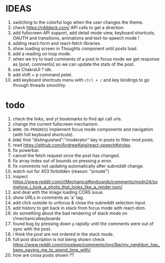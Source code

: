 # IDEAS

1. switching to the colorful logo when the user changes the theme.
2. check https://rdddeck.com/ API calls to get a direction
3. add fullscreen API support, add detail mode view, keyboard shortcuts, OAUTH and transitions, animations and text-to-speech mode !
4. adding react-form and react-fetch libraries.
5. show loading screen in Thoughts component until posts load.
6. add a reading on loop mode.
7. when we try to load comments of a post in focus mode we get response as [post, comments] so we can update the stats of the post.
8. use ChakraUI ? idk.
9. add shift + p command pelet.
10. add keyboard shortcuts menu with `ctrl + /` and key bindings to go through threads smoothly.

# todo

1. check the links, and yt bookmarks to find api call urls.
2. change the current fullscreen mechanism.
3. `WORK-IN-PROGRESS` implement focus mode components and navigation (with full keyboard shortcuts).
4. `DONE` find "distinguished":"moderator" key in posts to filter mod posts.
5. read https://github.com/AndrewKeig/react-speech#styles.
6. fix powerbar.
7. cancel the fetch request once the post has changed.
8. fix array index out of bounds on pressing p error.
9. fix comments not updating automatically after subreddit change.
10. watch out for 403 forbidden {reason: "private"}
11. inspect https://www.reddit.com/r/MechanicalKeyboards/comments/mxdn24/somehow_i_took_a_photo_that_looks_like_a_render.json/
12. and deal with the image loading CORS issue.
13. show URLs in comments as 'a' tag.
14. add click outside to unfocus & close the subreddit selection input.
15. add history to get back in stack from focus mode with react-dom.
16. do something about the bad rendering of stack mode on r/mechanicalkeyboards
17. found bug by pressing down `p` rapidly until the comments were out of sync with the post.
18. i think the post are not ordered in the stack mode.
19. full post discription is not being shown check https://www.reddit.com/r/nosleep/comments/mys1be/my_neighbor_has_been_paying_me_to_spend_time_with/.
20. how are cross posts shown ??
